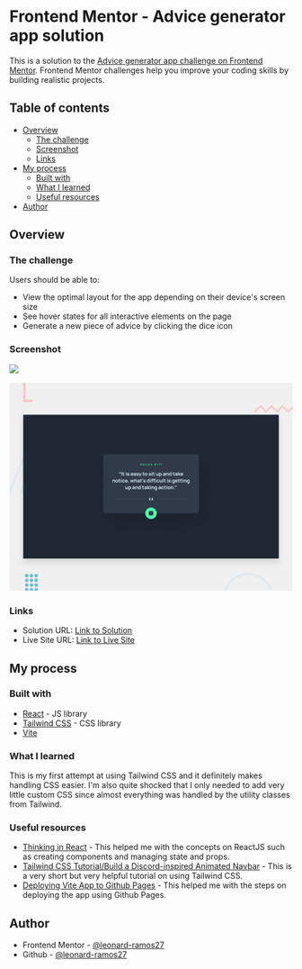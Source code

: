 # Frontend Mentor - Advice generator app solution

This is a solution to the [Advice generator app challenge on Frontend Mentor](https://www.frontendmentor.io/challenges/advice-generator-app-QdUG-13db). Frontend Mentor challenges help you improve your coding skills by building realistic projects.

## Table of contents

- [Overview](#overview)
  - [The challenge](#the-challenge)
  - [Screenshot](#screenshot)
  - [Links](#links)
- [My process](#my-process)
  - [Built with](#built-with)
  - [What I learned](#what-i-learned)
  - [Useful resources](#useful-resources)
- [Author](#author)

## Overview

### The challenge

Users should be able to:

- View the optimal layout for the app depending on their device's screen size
- See hover states for all interactive elements on the page
- Generate a new piece of advice by clicking the dice icon

### Screenshot

![](./screenshot.jpg)

![Design preview for the Advice Generator App coding challenge](./public/design/desktop-preview.jpg)

### Links

- Solution URL: [Link to Solution]()
- Live Site URL: [Link to Live Site]()

## My process

### Built with

- [React](https://reactjs.org/) - JS library
- [Tailwind CSS](https://tailwindcss.com/) - CSS library
- [Vite](https://vitejs.dev/)

### What I learned

This is my first attempt at using Tailwind CSS and it definitely makes handling CSS easier. I'm also quite shocked that I only needed to add very little custom CSS since almost everything was handled by the utility classes from Tailwind.

### Useful resources

- [Thinking in React](https://react.dev/learn/thinking-in-react) - This helped me with the concepts on ReactJS such as creating components and managing state and props.
- [Tailwind CSS Tutorial/Build a Discord-inspired Animated Navbar](https://www.youtube.com/watch?v=pfaSUYaSgRo) - This is a very short but very helpful tutorial on using Tailwind CSS.
- [Deploying Vite App to Github Pages](https://medium.com/@aishwaryaparab1/deploying-vite-deploying-vite-app-to-github-pages-166fff40ffd3) - This helped me with the steps on deploying the app using Github Pages.

## Author

- Frontend Mentor - [@leonard-ramos27](https://www.frontendmentor.io/profile/leonard-ramos27)
- Github - [@leonard-ramos27](https://github.com/leonard-ramos27)
